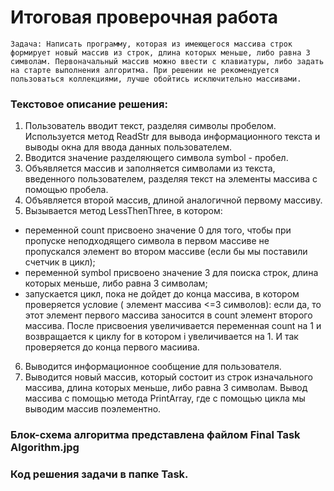 # Итоговая проверочная работа
 
    Задача: Написать программу, которая из имеющегося массива строк формирует новый массив из строк, длина которых меньше, либо равна 3 символам. Первоначальный массив можно ввести с клавиатуры, либо задать на старте выполнения алгоритма. При решении не рекомендуется пользоваться коллекциями, лучше обойтись исключительно массивами.

### Текстовое описание решения:
1. Пользователь вводит текст, разделяя символы пробелом. Используется метод ReadStr для вывода информационного текста и выводы окна для ввода данных пользователем.
2. Вводится значение разделяющего символа symbol - пробел.
3. Объявляется массив и заполняется символами из текста, введенного пользователем, разделяя текст на элементы массива с помощью пробела.
4. Объявляется второй массив, длиной аналогичной первому массиву.
5. Вызывается метод LessThenThree, в котором:
- переменной count присвоено значение 0 для того, чтобы при пропуске неподходящего символа в первом массиве не пропускался элемент во втором массиве (если бы мы поставили счетчик в цикл);
- переменной symbol присвоено значение 3 для поиска строк, длина которых меньше, либо равна 3 символам;
- запускается цикл, пока не дойдет до конца массива, в котором проверяется условие ( элемент массива <=3 символов): если да, то этот элемент первого массива заносится в count элемент второго массива. После присвоения увеличивается переменная count на 1 и возвращается к циклу for в котором i увеличивается на 1. И так проверяется до конца первого масиива.
6. Выводится информационное сообщение для пользователя.
7. Выводится новый массив, который состоит из строк изначального массива, длина которых меньше, либо равна 3 символам. Вывод массива с помощью метода PrintArray, где с помощью цикла мы выводим массив поэлементно.

### Блок-схема алгоритма представлена файлом Final Task Algorithm.jpg

### Код решения задачи в папке Task.

